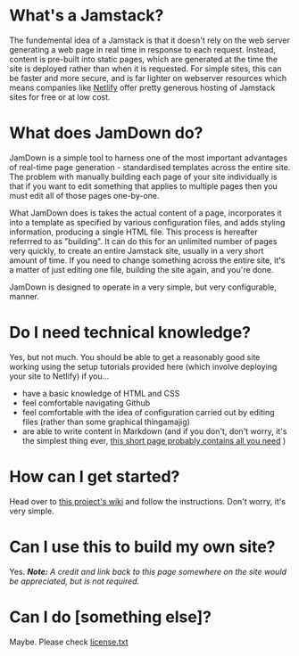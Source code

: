 # What's a Jamstack?
The fundemental idea of a Jamstack is that it doesn't rely on the web server generating a web page in real time in response to each request. Instead, content is pre-built into static pages, which are generated at the time the site is deployed rather than when it is requested. For simple sites, this can be faster and more secure, and is far lighter on webserver resources which means companies like [Netlify](https://www.netlify.com) offer pretty generous hosting of Jamstack sites for free or at low cost.

# What does JamDown do?
JamDown is a simple tool to harness one of the most important advantages of real-time page generation - standardised templates across the entire site. The problem with manually building each page of your site individually is that if you want to edit something that applies to multiple pages then you must edit all of those pages one-by-one.

What JamDown does is takes the actual content of a page, incorporates it into a template as specified by various configuration files, and adds styling information, producing a single HTML file. This process is hereafter referrred to as "building". It can do this for an unlimited number of pages very quickly, to create an entire Jamstack site, usually in a very short amount of time. If you need to change something across the entire site, it's a matter of just editing one file, building the site again, and you're done.

JamDown is designed to operate in a very simple, but very configurable, manner.

# Do I need technical knowledge?
Yes, but not much. You should be able to get a reasonably good site working using the setup tutorials provided here (which involve deploying your site to Netlify) if you...

+ have a basic knowledge of HTML and CSS
+ feel comfortable navigating Github
+ feel comfortable with the idea of configuration carried out by editing files (rather than some graphical thingamajig)
+ are able to write content in Markdown (and if you don't, don't worry, it's the simplest thing ever, [this short page probably contains all you need](https://www.markdownguide.org/cheat-sheet/) )

# How can I get started?
Head over to [this project's wiki](https://github.com/python-megapixel/JamDown/wiki) and follow the instructions. Don't worry, it's very simple.

# Can I use this to build my own site?
Yes.
*__Note:__ A credit and link back to this page somewhere on the site would be appreciated, but is not required.*

# Can I do [something else]?
Maybe. Please check [license.txt](https://github.com/python-megapixel/JamDown/blob/master/license.txt)
